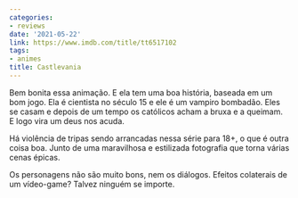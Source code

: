 ```yaml
---
categories:
- reviews
date: '2021-05-22'
link: https://www.imdb.com/title/tt6517102
tags:
- animes
title: Castlevania
---
```


Bem bonita essa animação. E ela tem uma boa história, baseada em um bom jogo. Ela é cientista no século 15 e ele é um vampiro bombadão. Eles se casam e depois de um tempo os católicos acham a bruxa e a queimam. E logo vira um deus nos acuda.

Há violência de tripas sendo arrancadas nessa série para 18+, o que é outra coisa boa. Junto de uma maravilhosa e estilizada fotografia que torna várias cenas épicas.

Os personagens não são muito bons, nem os diálogos. Efeitos colaterais de um vídeo-game? Talvez ninguém se importe.
